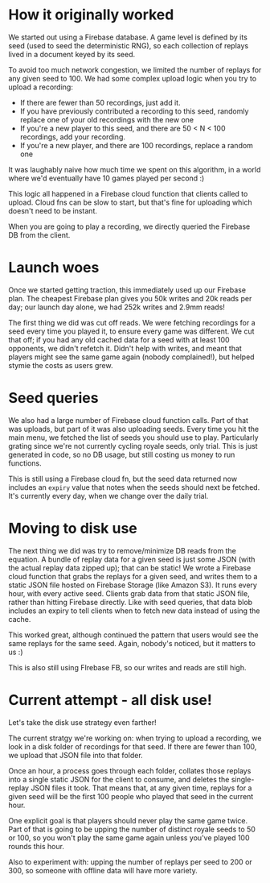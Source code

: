 # How it originally worked

We started out using a Firebase database. A game level is defined by its seed (used to seed the deterministic RNG), so
each collection of replays lived in a document keyed by its seed.

To avoid too much network congestion, we limited the number of replays for any given seed to 100. We had some complex
upload logic when you try to upload a recording:

-   If there are fewer than 50 recordings, just add it.
-   If you have previously contributed a recording to this seed, randomly replace one of your old recordings with the
    new one
-   If you're a new player to this seed, and there are 50 < N < 100 recordings, add your recording.
-   If you're a new player, and there are 100 recordings, replace a random one

It was laughably naive how much time we spent on this algorithm, in a world where we'd eventually have 10 games played
per second :)

This logic all happened in a Firebase cloud function that clients called to upload. Cloud fns can be slow to start, but
that's fine for uploading which doesn't need to be instant.

When you are going to play a recording, we directly queried the Firebase DB from the client.

# Launch woes

Once we started getting traction, this immediately used up our Firebase plan. The cheapest Firebase plan gives you 50k
writes and 20k reads per day; our launch day alone, we had 252k writes and 2.9mm reads!

The first thing we did was cut off reads. We were fetching recordings for a seed every time you played it, to ensure
every game was different. We cut that off; if you had any old cached data for a seed with at least 100 opponents, we
didn't refetch it. Didn't help with writes, and meant that players might see the same game again (nobody complained!),
but helped stymie the costs as users grew.

# Seed queries

We also had a large number of Firebase cloud function calls. Part of that was uploads, but part of it was also uploading
seeds. Every time you hit the main menu, we fetched the list of seeds you should use to play. Particularly grating since
we're not currently cycling royale seeds, only trial. This is just generated in code, so no DB usage, but still costing
us money to run functions.

This is still using a Firebase cloud fn, but the seed data returned now includes an `expiry` value that notes when the
seeds should next be fetched. It's currently every day, when we change over the daily trial.

# Moving to disk use

The next thing we did was try to remove/minimize DB reads from the equation. A bundle of replay data for a given seed is
just some JSON (with the actual replay data zipped up); that can be static! We wrote a Firebase cloud function that
grabs the replays for a given seed, and writes them to a static JSON file hosted on Firebase Storage (like Amazon S3).
It runs every hour, with every active seed. Clients grab data from that static JSON file, rather than hitting Firebase
directly. Like with seed queries, that data blob includes an expiry to tell clients when to fetch new data instead of
using the cache.

This worked great, although continued the pattern that users would see the same replays for the same seed. Again,
nobody's noticed, but it matters to us :)

This is also still using FIrebase FB, so our writes and reads are still high.

# Current attempt - all disk use!

Let's take the disk use strategy even farther!

The current stratgy we're working on: when trying to upload a recording, we look in a disk folder of recordings for that
seed. If there are fewer than 100, we upload that JSON file into that folder.

Once an hour, a process goes through each folder, collates those replays into a single static JSON for the client to
consume, and deletes the single-replay JSON files it took. That means that, at any given time, replays for a given seed
will be the first 100 people who played that seed in the current hour.

One explicit goal is that players should never play the same game twice. Part of that is going to be upping the number
of distinct royale seeds to 50 or 100, so you won't play the same game again unless you've played 100 rounds this hour.

Also to experiment with: upping the number of replays per seed to 200 or 300, so someone with offline data will have
more variety.
